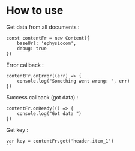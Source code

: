 # How to use

Get data from all documents :
```
const contentFr = new Content({
	baseUrl: 'ephysiocom',
	debug: true
})
```

Error callback :
```
contentFr.onError((err) => {
	console.log("Something went wrong: ", err)
})
```

Success callback (got data) :
```
contentFr.onReady(() => {
	console.log("Got data ")
})
```

Get key :
```
var key = contentFr.get('header.item_1')
``